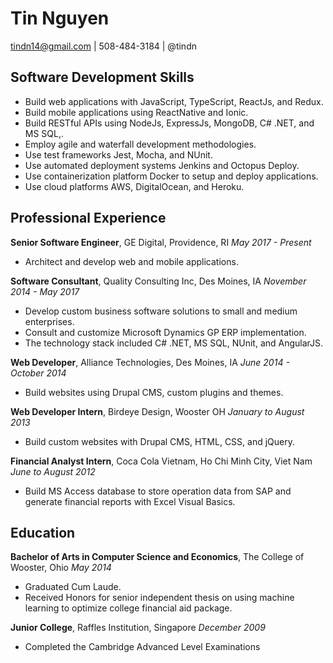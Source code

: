 # Tin Nguyen

tindn14@gmail.com | 508-484-3184 | @tindn

## Software Development Skills

* Build web applications with JavaScript, TypeScript, ReactJs, and Redux.
* Build mobile applications using ReactNative and Ionic.
* Build RESTful APIs using NodeJs, ExpressJs, MongoDB, C# .NET, and MS SQL,.
* Employ agile and waterfall development methodologies.
* Use test frameworks Jest, Mocha, and NUnit.
* Use automated deployment systems Jenkins and Octopus Deploy.
* Use containerization platform Docker to setup and deploy applications.
* Use cloud platforms AWS, DigitalOcean, and Heroku.

## Professional Experience

**Senior Software Engineer**, GE Digital, Providence, RI
_May 2017 - Present_

* Architect and develop web and mobile applications.

**Software Consultant**, Quality Consulting Inc, Des Moines, IA
_November 2014 - May 2017_

* Develop custom business software solutions to small and medium enterprises.
* Consult and customize Microsoft Dynamics GP ERP implementation.
* The technology stack included C# .NET, MS SQL, NUnit, and AngularJS.

**Web Developer**, Alliance Technologies, Des Moines, IA
_June 2014 - October 2014_

* Build websites using Drupal CMS, custom plugins and themes.

**Web Developer Intern**, Birdeye Design, Wooster OH
_January to August 2013_

* Build custom websites with Drupal CMS, HTML, CSS, and jQuery.

**Financial Analyst Intern**, Coca Cola Vietnam, Ho Chi Minh City, Viet Nam
_June to August 2012_

* Build MS Access database to store operation data from SAP and generate financial reports with Excel Visual Basics.

## Education

**Bachelor of Arts in Computer Science and Economics**, The College of Wooster, Ohio
_May 2014_

* Graduated Cum Laude.
* Received Honors for senior independent thesis on using machine learning to optimize college financial aid package.

**Junior College**, Raffles Institution, Singapore
_December 2009_

* Completed the Cambridge Advanced Level Examinations
